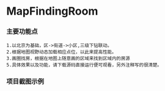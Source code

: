 # MapFindingRoom

### 主要功能点
    1.以北京为基础，区->街道->小区,三级下钻联动。
    2.根据地图视野动态加载相应点位，以此来提高性能。
    3.画圈找房，根据在地图上随意画的区域来找到区域内的房源
    5.具体效果以及功能，请下载源码直接运行便可观看，另外注释写的很清楚。

### 项目截图示例
    
